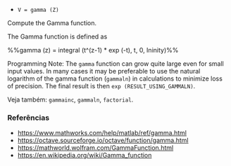 * `V = gamma (Z)`

Compute the Gamma function.

The Gamma function is defined as

%%gamma (z) = integral (t^(z-1) * exp (-t), t, 0, Ininity)%%

Programming Note: The `gamma` function can grow quite large even for
small input values.  In many cases it may be preferable to use the
natural logarithm of the gamma function (`gammaln`) in calculations
to minimize loss of precision.  The final result is then `exp (RESULT_USING_GAMMALN)`.

Veja também: `gammainc`, `gammaln`, `factorial`.

### Referências

* https://www.mathworks.com/help/matlab/ref/gamma.html
* https://octave.sourceforge.io/octave/function/gamma.html
* https://mathworld.wolfram.com/GammaFunction.html
* https://en.wikipedia.org/wiki/Gamma_function
